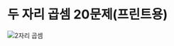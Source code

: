 # 두 자리 곱셈 20문제(프린트용)
![2자리 곱셈](https://user-images.githubusercontent.com/89592727/156879780-93723e77-809f-4102-8deb-40afde0f2a9f.png)

